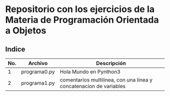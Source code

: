# Repositorio con los ejercicios de la Materia de Programación Orientada a Objetos

## Indice

|No.|Archivo|Descripción|
|--|--|--|
|1|programa0.py|Hola Mundo en Pynthon3|
|2|programa1.py|comentarios multilinea, con una linea y concatenacion de variables|
